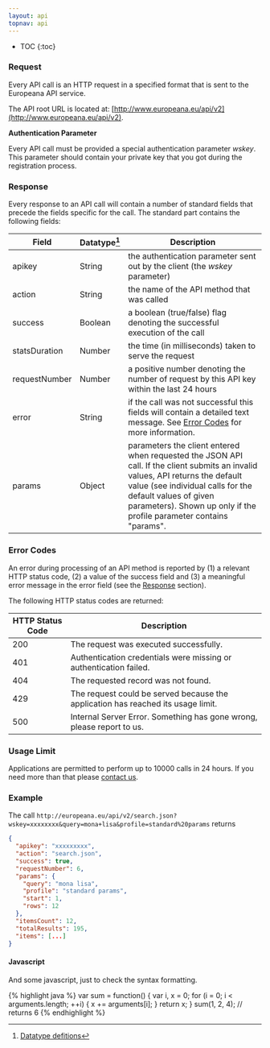 ```yaml
---
layout: api
topnav: api
---
```


* TOC
{:toc}

### Request

Every API call is an HTTP request in a specified format that is sent to the Europeana API service.

The API root URL is located at: [http://www.europeana.eu/api/v2](http://www.europeana.eu/api/v2).

<a name="Authentication">**Authentication Parameter**</a>

Every API call must be provided a special authentication parameter _wskey_. This parameter should contain your private key that you got during the registration process.

### Response

Every response to an API call will contain a number of standard fields that precede the fields specific for the call. The standard part contains the following fields:

| Field | Datatype[^datatype] | Description |
|-------|----------|-------------|
| apikey | String | the authentication parameter sent out by the client (the _wskey_ parameter) |
| action | String | the name of the API method that was called |
| success | Boolean | a boolean (true/false) flag denoting the successful execution of the call |
| statsDuration | Number | the time (in milliseconds) taken to serve the request |
| requestNumber | Number | a positive number denoting the number of request by this API key within the last 24 hours |
| error | String | if the call was not successful this fields will contain a detailed text message. See [Error Codes](/portal/api-working-with-api.html#Error-Codes) for more information. |
| params | Object | parameters the client entered when requested the JSON API call. If the client submits an invalid values, API returns the default value (see individual calls for the default values of given parameters). Shown up only if the profile parameter contains "params". |

### Error Codes

An error during processing of an API method is reported by (1) a relevant HTTP status code, (2) a value of the success field and  (3) a meaningful error message in the error field (see the [Response](/portal/api-working-with-api.html#Response "Response") section).

The following HTTP status codes are returned:

<table  class="bordered">
	<thead>
		<tr>
			<th>HTTP Status Code</th>
			<th>Description</th>
		</tr>
	</thead>
	<tbody>
		<tr>
			<td>200</td>
			<td>The request was executed successfully.</td>
		</tr>
		<tr>
			<td>401</td>
			<td>Authentication credentials were missing or authentication failed.</td>
		</tr>
		<tr>
			<td>404</td>
			<td>The requested record was not found.</td>
		</tr>
		<tr>
			<td>429</td>
			<td>The request could be served because the application has reached its usage limit.</td>
		</tr>
		<tr>
			<td>500</td>
			<td>Internal Server Error. Something has gone wrong, please report to us.</td>
		</tr>
	</tbody>
</table>

### Usage Limit

Applications are permitted to perform up to 10000 calls in 24 hours. If you need more than that please [contact us](mailto:api@europeana.eu).

[^datatype]: [Datatype defitions](api-introduction.html#data-types "API1-API2 Mapping")

### Example

The call `http://europeana.eu/api/v2/search.json?wskey=xxxxxxxx&query=mona+lisa&profile=standard%20params` returns

```json
{
  "apikey": "xxxxxxxxx",
  "action": "search.json",
  "success": true,
  "requestNumber": 6,
  "params": {
    "query": "mona lisa",
    "profile": "standard params",
    "start": 1,
    "rows": 12
  },
  "itemsCount": 12,
  "totalResults": 195,
  "items": [...]
}
```

#### Javascript

And some javascript, just to check the syntax formatting.

{% highlight java %}
var sum = function() {
    var i, x = 0;
    for (i = 0; i < arguments.length; ++i) {
        x += arguments[i];
    }
    return x;
}
sum(1, 2, 4); // returns 6
{% endhighlight %}
